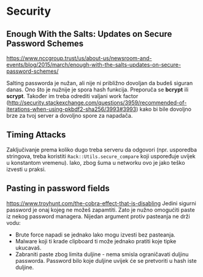 # Security

## Enough With the Salts: Updates on Secure Password Schemes
https://www.nccgroup.trust/us/about-us/newsroom-and-events/blog/2015/march/enough-with-the-salts-updates-on-secure-password-schemes/

Salting passworda je nužan, ali nije ni približno dovoljan da budeš siguran danas. Ono što je nužnije je spora hash funkcija. Preporuča se **bcrypt** ili **scrypt**. Također im treba odrediti valjani work factor (http://security.stackexchange.com/questions/3959/recommended-of-iterations-when-using-pkbdf2-sha256/3993#3993) kako bi bile dovoljno brze za tvoj server a dovoljno spore za napadača.

## Timing Attacks
Zaključivanje prema koliko dugo treba serveru da odgovori (npr. usporedba stringova, treba koristiti `Rack::Utils.secure_compare` koji uspoređuje
uvijek u konstantom vremenu). Iako, zbog šuma u networku ovo je jako teško izvesti u praksi.

## Pasting in password fields
https://www.troyhunt.com/the-cobra-effect-that-is-disabling
Jedini sigurni password je onaj kojeg ne možeš zapamtiti. Zato je nužno omogućiti paste iz nekog password managera.
Nijedan argument protiv pasteanja ne drži vodu:
 - Brute force napadi se jednako lako mogu izvesti bez pasteanja.
 - Malware koji ti krade clipboard ti može jednako pratiti koje tipke ukucavaš.
 - Zabraniti paste zbog limita duljine - nema smisla ograničavati duljinu passworda. Password bilo koje duljine uvijek će se pretvoriti u hash iste duljine.

